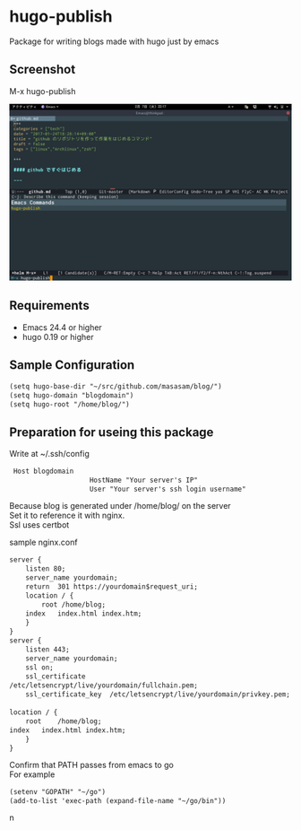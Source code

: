 # hugo-publish

Package for writing blogs made with hugo just by emacs  

## Screenshot

M-x hugo-publish  

![emacs-hugo1](image/image1.png)

## Requirements

- Emacs 24.4 or higher
- hugo 0.19 or higher

## Sample Configuration

    (setq hugo-base-dir "~/src/github.com/masasam/blog/")
	(setq hugo-domain "blogdomain")
	(setq hugo-root "/home/blog/")

## Preparation for useing this package

Write at ~/.ssh/config  

	 Host blogdomain
                        HostName "Your server's IP"
                        User "Your server's ssh login username"

Because blog is generated under /home/blog/ on the server  
Set it to reference it with nginx.  
Ssl uses certbot  

sample nginx.conf  

	server {
		listen 80;
		server_name yourdomain;
		return  301 https://yourdomain$request_uri;
		location / {
			root /home/blog;
		index	index.html index.htm;
		}
	}
	server {
		listen 443;
		server_name yourdomain;
		ssl on;
		ssl_certificate      /etc/letsencrypt/live/yourdomain/fullchain.pem;
		ssl_certificate_key  /etc/letsencrypt/live/yourdomain/privkey.pem;

	location / {
		root    /home/blog;
	index   index.html index.htm;
		}
	}

Confirm that PATH passes from emacs to go  
For example  

	(setenv "GOPATH" "~/go")
	(add-to-list 'exec-path (expand-file-name "~/go/bin"))
n
